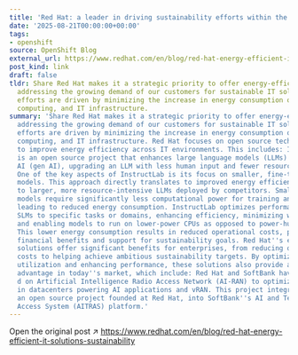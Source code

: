 ```yaml
---
title: 'Red Hat: a leader in driving sustainability efforts within the IT industry'
date: '2025-08-21T00:00:00+00:00'
tags:
- openshift
source: OpenShift Blog
external_url: https://www.redhat.com/en/blog/red-hat-energy-efficient-it-solutions-sustainability
post_kind: link
draft: false
tldr: Share Red Hat makes it a strategic priority to offer energy-efficient products,
  addressing the growing demand of our customers for sustainable IT solutions. Our
  efforts are driven by minimizing the increase in energy consumption of AI, cloud
  computing, and IT infrastructure.
summary: 'Share Red Hat makes it a strategic priority to offer energy-efficient products,
  addressing the growing demand of our customers for sustainable IT solutions. Our
  efforts are driven by minimizing the increase in energy consumption of AI, cloud
  computing, and IT infrastructure. Red Hat focuses on open source technologies designed
  to improve energy efficiency across IT environments. This includes: InstructLab
  is an open source project that enhances large language models (LLMs) used in generative
  AI (gen AI), upgrading an LLM with less human input and fewer resources than retraining.
  One of the key aspects of InstructLab is its focus on smaller, fine-tuned language
  models. This approach directly translates to improved energy efficiency compared
  to larger, more resource-intensive LLMs deployed by competitors. Smaller language
  models require significantly less computational power for training and inference,
  leading to reduced energy consumption. InstructLab optimizes performance by tailoring
  SLMs to specific tasks or domains, enhancing efficiency, minimizing wasteful energy,
  and enabling models to run on lower-power CPUs as opposed to power-hungry GPUs.
  This lower energy consumption results in reduced operational costs, providing both
  financial benefits and support for sustainability goals. Red Hat''s energy-efficient
  solutions offer significant benefits for enterprises, from reducing operational
  costs to helping achieve ambitious sustainability targets. By optimizing resource
  utilization and enhancing performance, these solutions also provide a crucial competitive
  advantage in today''s market, which include: Red Hat and SoftBank have collaborate
  d on Artificial Intelligence Radio Access Network (AI-RAN) to optimize power consumption
  in datacenters powering AI applications and vRAN. This project integrates Kepler,
  an open source project founded at Red Hat, into SoftBank''s AI and Telecom Radio
  Access System (AITRAS) platform.'
---
```

Open the original post ↗ https://www.redhat.com/en/blog/red-hat-energy-efficient-it-solutions-sustainability
